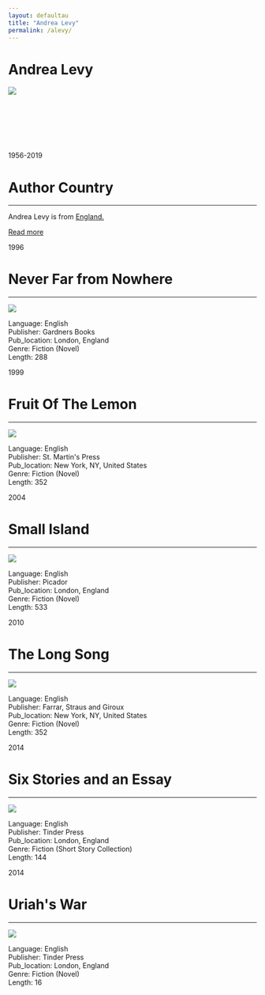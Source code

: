 ```yaml
---
layout: defaultau
title: "Andrea Levy"
permalink: /alevy/
---
```

<!-- partial:index.partial.html -->
<div class="content">
    <h1>Andrea Levy</h1>
    <div class="quote">
        <div><img src="https://www.bl.uk/britishlibrary/~/media/bl/global/windrush/people%20and%20authors/ext/getty/photograph-of-andrea-levy-gettyimages-548140965.jpg" class="logo"></div>
    </div>
    <div class="timeline">
        <div style="padding-bottom:100px;"></div>
        <div class="block">
            <div class="date right"><p class="right"> 1956-2019</p></div>
            <div class="dot"></div>
            <div class="left first">
            <div class="author_country">
                <h1>Author Country</h1><hr>
            <div class="aclocation"><p>Andrea Levy is from <a href="{{ site.baseurl }}/11">England.</a></p></div>
                <div class="acreadmore"> <a href="https://en.wikipedia.org/wiki/Andrea_Levy" target="_blank">Read more</a></div>
            </div>
            </div>
        </div>
        <div class="block">
            <div class="date left"><p class="left">1996</p></div>
            <div class="dot"></div>
            <div class="right">
                <h1>Never Far from Nowhere</h1><hr>
                <p><img src="https://encrypted-tbn0.gstatic.com/images?q=tbn:ANd9GcSapI75WThJGB21A23K76k1uXalaZD4TxDURZuYG829xTip63aj"></p>
                <p>
                Language: English<br/>
                Publisher: Gardners Books<br/>
                Pub_location: London, England<br/>
                Genre: Fiction (Novel)<br/>
                Length: 288<br/>                   </p>
            </div>
        </div>
       <div class="block">
            <div class="date left"><p class="left">1999</p></div>
            <div class="dot"></div>
            <div class="right">
                <h1>Fruit Of The Lemon</h1><hr>
                <p><img src="https://encrypted-tbn2.gstatic.com/images?q=tbn:ANd9GcSbNKZfM8uMF0gWxN0CT2PG0z-a9l0ye9T5lnrnWBrev9LL4Kom"></p>
                <p>
                Language: English<br/>
                Publisher: St. Martin's Press<br/>
                Pub_location: New York, NY, United States<br/>
                Genre: Fiction (Novel)<br/>
                Length: 352<br/>                   </p>
            </div>
        </div>
       <div class="block">
            <div class="date left"><p class="left">2004</p></div>
            <div class="dot"></div>
            <div class="right">
                <h1>Small Island</h1><hr>
                <p><img src="https://en.wikipedia.org/wiki/Small_Island_(novel)"></p>
                <p>
                Language: English<br/>
                Publisher: Picador<br/>
                Pub_location: London, England<br/>
                Genre: Fiction (Novel)<br/>
                Length: 533<br/>                   </p>
            </div>
        </div>
       <div class="block">
            <div class="date left"><p class="left">2010</p></div>
            <div class="dot"></div>
            <div class="right">
                <h1>The Long Song</h1><hr>
                <p><img src="https://en.wikipedia.org/wiki/The_Long_Song"></p>
                <p>
                Language: English<br/>
                Publisher: Farrar, Straus and Giroux<br/>
                Pub_location: New York, NY, United States<br/>
                Genre: Fiction (Novel)<br/>
                Length: 352<br/>                   </p>
            </div>
        </div>
<div class="block">
            <div class="date left"><p class="left">2014</p></div>
            <div class="dot"></div>
            <div class="right">
                <h1>Six Stories and an Essay</h1><hr>
                <p><img src="https://m.media-amazon.com/images/I/51lrLBUWIML._SX324_BO1,204,203,200_.jpg"></p>
                <p>
                Language: English<br/>
                Publisher: Tinder Press<br/>
                Pub_location: London, England<br/>
                Genre: Fiction (Short Story Collection)<br/>
                Length: 144<br/>                   </p>
            </div>
        </div>
       <div class="block">
            <div class="date left"><p class="left">2014</p></div>
            <div class="dot"></div>
            <div class="right">
                <h1>Uriah's War</h1><hr>
                <p><img src="https://encrypted-tbn0.gstatic.com/images?q=tbn:ANd9GcTSCxwT-wBsKj-hkJA_jilN2kH4K3wl842Wl9Lh0bb2GqBek3DU"></p>
                <p>
                Language: English<br/>
                Publisher: Tinder Press<br/>
                Pub_location: London, England<br/>
                Genre: Fiction (Novel)<br/>
                Length: 16<br/>                   </p>
            </div>
        </div>

